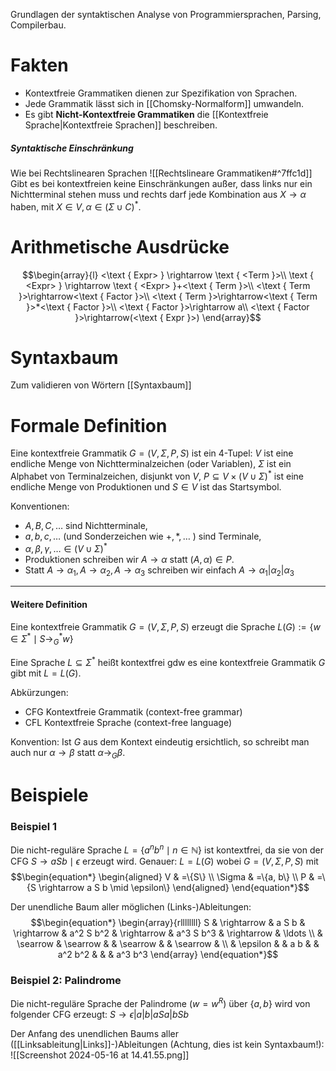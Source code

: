 Grundlagen der syntaktischen Analyse von Programmiersprachen, Parsing, Compilerbau.

# Fakten
- Kontextfreie Grammatiken dienen zur Spezifikation von Sprachen. 
- Jede Grammatik lässt sich in [[Chomsky-Normalform]] umwandeln.
- Es gibt **Nicht-Kontextfreie Grammatiken** die [[Kontextfreie Sprache|Kontextfreie Sprachen]] beschreiben.


##### Syntaktische Einschränkung
Wie bei Rechtslinearen Sprachen
![[Rechtslineare Grammatiken#^7ffc1d]]
Gibt es bei kontextfreien keine Einschränkungen außer, dass links nur ein Nichtterminal stehen muss und rechts darf jede Kombination aus $X \rightarrow \alpha$ haben, mit $X \in V, \alpha \in(\Sigma \cup C)^*$.

# Arithmetische Ausdrücke
$$\begin{array}{l}
<\text { Expr> } \rightarrow \text { <Term }>\\
\text { <Expr> } \rightarrow \text { <Expr> }+<\text { Term }>\\
<\text { Term }>\rightarrow<\text { Factor }>\\
<\text { Term }>\rightarrow<\text { Term }>*<\text { Factor }>\\
<\text { Factor }>\rightarrow a\\
<\text { Factor }>\rightarrow(<\text { Expr }>)
\end{array}$$

# Syntaxbaum
Zum validieren von Wörtern 
[[Syntaxbaum]]



# Formale Definition
Eine kontextfreie Grammatik $G=(V, \Sigma, P, S)$ ist ein 4-Tupel:
$V$ ist eine endliche Menge von Nichtterminalzeichen (oder Variablen),
$\Sigma$ ist ein Alphabet von Terminalzeichen, disjunkt von $V$,
$P \subseteq V \times(V \cup \Sigma)^*$ ist eine endliche Menge von Produktionen und $S \in V$ ist das Startsymbol.

Konventionen:
- $A, B, C, \ldots$ sind Nichtterminale,
- $a, b, c, \ldots$ (und Sonderzeichen wie $+, *, \ldots$ ) sind Terminale,
- $\alpha, \beta, \gamma, \ldots \in(V \cup \Sigma)^*$
- Produktionen schreiben wir $A \rightarrow \alpha$ statt $(A, \alpha) \in P$.
- Statt $A \rightarrow \alpha_1, A \rightarrow \alpha_2, A \rightarrow \alpha_3$ schreiben wir einfach $A \rightarrow \alpha_1\left|\alpha_2\right| \alpha_3$
____
#### Weitere Definition
Eine kontextfreie Grammatik $G=(V, \Sigma, P, S)$ erzeugt die Sprache
$L(G):=\left\{w \in \Sigma^* \mid S \rightarrow_G^* w\right\}$

Eine Sprache $L \subseteq \Sigma^*$ heißt kontextfrei gdw es eine kontextfreie Grammatik $G$ gibt mit $L=L(G)$.

Abkürzungen:
- CFG Kontextfreie Grammatik (context-free grammar)
- CFL Kontextfreie Sprache (context-free language)

Konvention:
Ist $G$ aus dem Kontext eindeutig ersichtlich, so schreibt man auch nur $\alpha \rightarrow \beta$ statt $\alpha \rightarrow_G \beta$.





# Beispiele

### Beispiel 1
Die nicht-reguläre Sprache $L=\left\{a^n b^n \mid n \in \mathbb{N}\right\}$ ist kontextfrei, da sie von der CFG
$S \rightarrow a S b \mid \epsilon$
erzeugt wird. Genauer: $L=L(G)$ wobei $G=(V, \Sigma, P, S)$ mit
$$\begin{equation*}
\begin{aligned}
V & =\{S\} \\
\Sigma & =\{a, b\} \\
P & =\{S \rightarrow a S b \mid \epsilon\}
\end{aligned}
\end{equation*}$$

Der unendliche Baum aller möglichen (Links-)Ableitungen:
$$\begin{equation*}
\begin{array}{rllllllll}
S & \rightarrow & a S b & \rightarrow & a^2 S b^2 & \rightarrow & a^3 S b^3 & \rightarrow & \ldots \\
& \searrow & \searrow & & \searrow & & \searrow & \\
& \epsilon & & a b & & a^2 b^2 & & & a^3 b^3
\end{array}
\end{equation*}$$



### Beispiel 2: Palindrome
Die nicht-reguläre Sprache der Palindrome $\left(w=w^R\right)$ über $\{a, b\}$ wird von folgender CFG erzeugt:
$S \rightarrow \epsilon|a| b|a S a| b S b$

Der Anfang des unendlichen Baums aller ([[Linksableitung|Links]]-)Ableitungen (Achtung, dies ist kein Syntaxbaum!):
![[Screenshot 2024-05-16 at 14.41.55.png]]